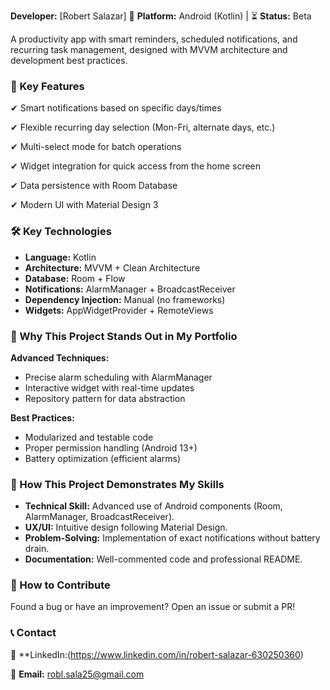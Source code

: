 
**Developer:** [Robert Salazar] 📱 
**Platform:** Android (Kotlin) | ⏳ 
**Status:** Beta  

A productivity app with smart reminders, scheduled notifications, and recurring task management, designed with MVVM architecture and development best practices.  

### 🚀 Key Features 

✔ Smart notifications based on specific days/times

✔ Flexible recurring day selection (Mon-Fri, alternate days, etc.) 

✔ Multi-select mode for batch operations  

✔ Widget integration for quick access from the home screen  

✔ Data persistence with Room Database

✔ Modern UI with Material Design 3  

### 🛠 Key Technologies  

- **Language:** Kotlin
- **Architecture:** MVVM + Clean Architecture
- **Database:** Room + Flow
- **Notifications:** AlarmManager + BroadcastReceiver
- **Dependency Injection:** Manual (no frameworks)
- **Widgets:** AppWidgetProvider + RemoteViews  

### 🎯 Why This Project Stands Out in My Portfolio  

**Advanced Techniques:** 

- Precise alarm scheduling with AlarmManager  
- Interactive widget with real-time updates  
- Repository pattern for data abstraction  

**Best Practices:**  

- Modularized and testable code  
- Proper permission handling (Android 13+)  
- Battery optimization (efficient alarms)  

### 📌 How This Project Demonstrates My Skills  

- **Technical Skill:** Advanced use of Android components (Room, AlarmManager, BroadcastReceiver).
- **UX/UI:** Intuitive design following Material Design.
- **Problem-Solving:** Implementation of exact notifications without battery drain.
- **Documentation:** Well-commented code and professional README.  

### 📌 How to Contribute  
Found a bug or have an improvement? Open an issue or submit a PR!  

### 📞 Contact  

💼 **LinkedIn:(https://www.linkedin.com/in/robert-salazar-630250360)  

📧 **Email:** robl.sala25@gmail.com  
